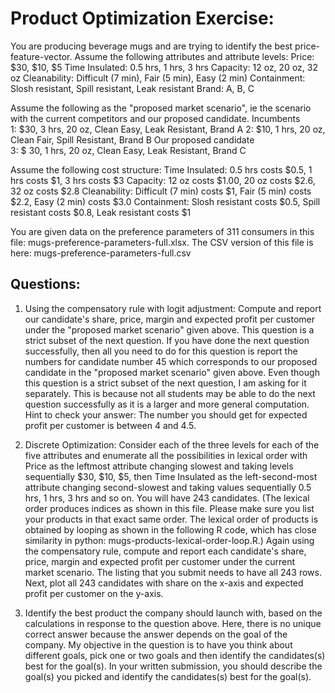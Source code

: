 # Product Optimization Exercise:

You are producing beverage mugs and are trying to identify the best price-feature-vector.  Assume the following attributes and attribute levels:
Price: $30, $10, $5
Time Insulated: 0.5 hrs, 1 hrs, 3 hrs
Capacity: 12 oz, 20 oz, 32 oz
Cleanability: Difficult (7 min), Fair (5 min), Easy (2 min)
Containment: Slosh resistant, Spill resistant, Leak resistant
Brand: A, B, C

Assume the following as the "proposed market scenario", ie the scenario with the current competitors and our proposed candidate.
Incumbents      
1: $30, 3 hrs, 20 oz, Clean Easy, Leak Resistant, Brand A
2: $10, 1 hrs, 20 oz, Clean Fair, Spill Resistant, Brand B
Our proposed candidate   
3: $ 30, 1 hrs, 20 oz, Clean Easy, Leak Resistant, Brand C

Assume the following cost structure:
Time Insulated: 0.5 hrs costs $0.5, 1 hrs costs $1, 3 hrs costs $3
Capacity: 12 oz costs $1.00, 20 oz costs $2.6,  32 oz costs $2.8
Cleanability: Difficult (7 min) costs $1, Fair (5 min) costs $2.2, Easy (2 min) costs $3.0
Containment: Slosh resistant costs $0.5, Spill resistant costs $0.8, Leak resistant costs $1

You are given data on the preference parameters of 311 consumers in this file: mugs-preference-parameters-full.xlsx. The CSV version of this file is here: mugs-preference-parameters-full.csv


## Questions: 

1. Using the compensatory rule with logit adjustment: Compute and report our candidate's share, price, margin and expected profit per customer under the "proposed market scenario" given above. This question is a strict subset of the next question. If you have done the next question successfully, then all you need to do for this question is report the numbers for candidate number 45 which corresponds to our proposed candidate in the "proposed market scenario" given above. Even though this question is a strict subset of the next question, I am asking for it separately. This  is because not all students may be able to do the next question successfully as it is a larger and more general computation. Hint to check your answer: The number you should get for expected profit per customer is between 4 and 4.5.

1. Discrete Optimization: Consider each of the three levels for each of the five attributes and enumerate all the possibilities in lexical order with Price as the leftmost attribute changing slowest and taking levels sequentially $30, $10, $5, then Time Insulated as the left-second-most attribute changing second-slowest and taking values sequentially 0.5 hrs, 1 hrs, 3 hrs and so on. You will have 243 candidates. (The lexical order produces indices as shown in this file. Please make sure you list your products in that exact same order. The lexical order of products is obtained by looping as shown  in the following R code, which has close similarity in python: mugs-products-lexical-order-loop.R.) Again using the compensatory rule, compute and report each candidate's share, price, margin and expected profit per customer under the current market scenario. The listing that you submit needs to have all 243 rows. Next, plot all 243 candidates with share on the x-axis and expected profit per customer on the y-axis.

1. Identify the best product the company should launch with, based on the calculations in response to the question above. Here, there is no unique correct answer because the answer depends on the goal of the company. My objective in the question is to have you think about different goals, pick one or two goals and then identify the candidates(s) best for the goal(s). In your written submission, you should describe the goal(s) you picked and identify the candidates(s) best for the goal(s). 
